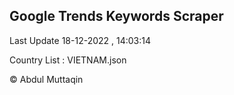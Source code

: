 

## Google Trends Keywords Scraper 
 
Last Update 18-12-2022 , 14:03:14

Country List :
VIETNAM.json



© Abdul Muttaqin 
